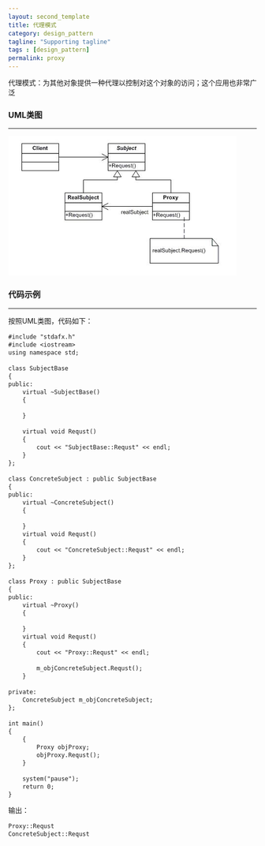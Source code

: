 ```yaml
---
layout: second_template
title: 代理模式
category: design_pattern
tagline: "Supporting tagline"
tags : [design_pattern]
permalink: proxy
---
```


代理模式：为其他对象提供一种代理以控制对这个对象的访问；这个应用也非常广泛

### UML类图
--------------------------------------------------

![Alt text][id]

[id]: assets/themes/my_blog/img/proxy.jpg

### 代码示例
--------------------------------------------------

按照UML类图，代码如下：

	#include "stdafx.h"
	#include <iostream>
	using namespace std;

	class SubjectBase
	{
	public:
		virtual ~SubjectBase()
		{

		}

		virtual void Requst()
		{
			cout << "SubjectBase::Requst" << endl;
		}
	};

	class ConcreteSubject : public SubjectBase
	{
	public:
		virtual ~ConcreteSubject()
		{

		}
		virtual void Requst()
		{
			cout << "ConcreteSubject::Requst" << endl;
		}
	};

	class Proxy : public SubjectBase
	{
	public:
		virtual ~Proxy()
		{

		}
		virtual void Requst()
		{
			cout << "Proxy::Requst" << endl;

			m_objConcreteSubject.Requst();
		}

	private:
		ConcreteSubject m_objConcreteSubject;
	};

	int main()
	{
		{
			Proxy objProxy;
			objProxy.Requst();
		}

		system("pause");
		return 0;
	}

输出：

	Proxy::Requst
	ConcreteSubject::Requst